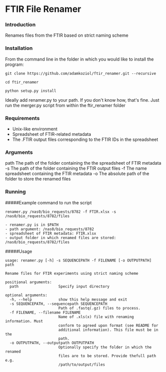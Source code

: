 FTIR File Renamer
==============
### Introduction

Renames files from the FTIR based on strict naming scheme

### Installation

From the command line in the folder in which you would like to install the program:

`git clone https://github.com/adamkoziol/ftir_renamer.git --recursive`

`cd ftir_renamer`

`python setup.py install`

Ideally add renamer.py to your path. If you don't know how, that's fine. Just run the merger.py script from within 
the ftir_renamer folder

### Requirements
- Unix-like environment
- Spreadsheet of FTIR-related metadata
- The .FTIR output files corresponding to the FTIR IDs in the spreadsheet

### Arguments

path
The path of the folder containing the the spreadsheet of FTIR metadata
-s
The path of the folder containing the FTIR output files
-f 
The name spreadsheet containing the FTIR metadata
-o
The absolute path of the folder to store the renamed files

### Running 

#####Example command to run the script

`renamer.py /nas0/bio_requests/8782 -f FTIR.xlsx -s /nas0/bio_requests/8782/files`
    
    - renamer.py is in $PATH
    - path argument: /nas0/bio_requests/8782
    - spreadsheet of FTIR metadata: FTIR.xlsx
    - output folder in which renamed files are stored: /nas0/bio_requests/8782/files
    
#####Usage

```
usage: renamer.py [-h] -s SEQUENCEPATH -f FILENAME [-o OUTPUTPATH] path

Rename files for FTIR experiments using strict naming scheme

positional arguments:
  path                  Specify input directory

optional arguments:
  -h, --help            show this help message and exit
  -s SEQUENCEPATH, --sequencepath SEQUENCEPATH
                        Path of .fastq(.gz) files to process.
  -f FILENAME, --filename FILENAME
                        Name of .xls(x) file with renaming information. Must
                        conform to agreed upon format (see README for
                        additional information). This file must be in the
                        path.
  -o OUTPUTPATH, --outputpath OUTPUTPATH
                        Optionally specify the folder in which the renamed
                        files are to be stored. Provide thefull path e.g.
                        /path/to/output/files
```